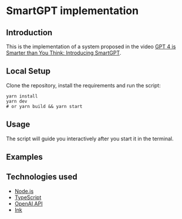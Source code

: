 # SmartGPT implementation

## Introduction

This is the implementation of a system proposed in the video [GPT 4 is Smarter than You Think: Introducing SmartGPT](https://youtu.be/wVzuvf9D9BU?si=zX9rR_iFKLTpzmsB).

## Local Setup

Clone the repository, install the requirements and run the script:

```
yarn install
yarn dev
# or yarn build && yarn start
```

## Usage

The script will guide you interactively after you start it in the terminal.

## Examples

## Technologies used

- [Node.js](https://nodejs.org/en/)
- [TypeScript](https://www.typescriptlang.org/)
- [OpenAI API](https://www.npmjs.com/package/openai)
- [Ink](https://github.com/vadimdemedes/ink)
